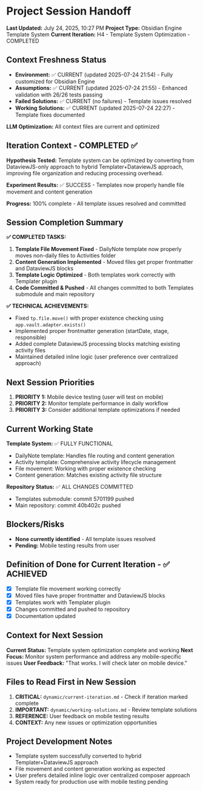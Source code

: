 # Project Session Handoff
**Last Updated:** July 24, 2025, 10:27 PM
**Project Type:** Obsidian Engine Template System
**Current Iteration:** H4 - Template System Optimization - COMPLETED

## Context Freshness Status
- **Environment:** ✅ CURRENT (updated 2025-07-24 21:54) - Fully customized for Obsidian Engine
- **Assumptions:** ✅ CURRENT (updated 2025-07-24 21:55) - Enhanced validation with 26/26 tests passing
- **Failed Solutions:** ✅ CURRENT (no failures) - Template issues resolved
- **Working Solutions:** ✅ CURRENT (updated 2025-07-24 22:27) - Template fixes documented

**LLM Optimization:** All context files are current and optimized

## Iteration Context - COMPLETED ✅
**Hypothesis Tested:** Template system can be optimized by converting from DataviewJS-only approach to hybrid Templater+DataviewJS approach, improving file organization and reducing processing overhead.

**Experiment Results:** ✅ SUCCESS - Templates now properly handle file movement and content generation

**Progress:** 100% complete - All template issues resolved and committed

## Session Completion Summary
**✅ COMPLETED TASKS:**
1. **Template File Movement Fixed** - DailyNote template now properly moves non-daily files to Activities folder
2. **Content Generation Implemented** - Moved files get proper frontmatter and DataviewJS blocks
3. **Template Logic Optimized** - Both templates work correctly with Templater plugin
4. **Code Committed & Pushed** - All changes committed to both Templates submodule and main repository

**✅ TECHNICAL ACHIEVEMENTS:**
- Fixed `tp.file.move()` with proper existence checking using `app.vault.adapter.exists()`
- Implemented proper frontmatter generation (startDate, stage, responsible)
- Added complete DataviewJS processing blocks matching existing activity files
- Maintained detailed inline logic (user preference over centralized approach)

## Next Session Priorities
1. **PRIORITY 1:** Mobile device testing (user will test on mobile)
2. **PRIORITY 2:** Monitor template performance in daily workflow
3. **PRIORITY 3:** Consider additional template optimizations if needed

## Current Working State
**Template System:** ✅ FULLY FUNCTIONAL
- DailyNote template: Handles file routing and content generation
- Activity template: Comprehensive activity lifecycle management
- File movement: Working with proper existence checking
- Content generation: Matches existing activity file structure

**Repository Status:** ✅ ALL CHANGES COMMITTED
- Templates submodule: commit 5701199 pushed
- Main repository: commit 40b402c pushed

## Blockers/Risks
- **None currently identified** - All template issues resolved
- **Pending:** Mobile testing results from user

## Definition of Done for Current Iteration - ✅ ACHIEVED
- [x] Template file movement working correctly
- [x] Moved files have proper frontmatter and DataviewJS blocks  
- [x] Templates work with Templater plugin
- [x] Changes committed and pushed to repository
- [x] Documentation updated

## Context for Next Session
**Current Status:** Template system optimization complete and working
**Next Focus:** Monitor system performance and address any mobile-specific issues
**User Feedback:** "That works. I will check later on mobile device."

## Files to Read First in New Session
1. **CRITICAL:** `dynamic/current-iteration.md` - Check if iteration marked complete
2. **IMPORTANT:** `dynamic/working-solutions.md` - Review template solutions
3. **REFERENCE:** User feedback on mobile testing results
4. **CONTEXT:** Any new issues or optimization opportunities

## Project Development Notes
- Template system successfully converted to hybrid Templater+DataviewJS approach
- File movement and content generation working as expected
- User prefers detailed inline logic over centralized composer approach
- System ready for production use with mobile testing pending
